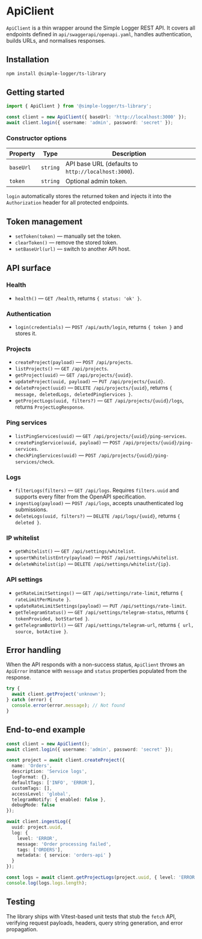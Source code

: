 # ApiClient

`ApiClient` is a thin wrapper around the Simple Logger REST API. It covers all endpoints defined in
`api/swaggerapi/openapi.yaml`, handles authentication, builds URLs, and normalises responses.

## Installation

```bash
npm install @simple-logger/ts-library
```

## Getting started

```ts
import { ApiClient } from '@simple-logger/ts-library';

const client = new ApiClient({ baseUrl: 'http://localhost:3000' });
await client.login({ username: 'admin', password: 'secret' });
```

### Constructor options

| Property | Type | Description |
| --- | --- | --- |
| `baseUrl` | `string` | API base URL (defaults to `http://localhost:3000`). |
| `token` | `string` | Optional admin token. |

`login` automatically stores the returned token and injects it into the `Authorization` header for
all protected endpoints.

## Token management

- `setToken(token)` — manually set the token.
- `clearToken()` — remove the stored token.
- `setBaseUrl(url)` — switch to another API host.

## API surface

### Health

- `health()` — `GET /health`, returns `{ status: 'ok' }`.

### Authentication

- `login(credentials)` — `POST /api/auth/login`, returns `{ token }` and stores it.

### Projects

- `createProject(payload)` — `POST /api/projects`.
- `listProjects()` — `GET /api/projects`.
- `getProject(uuid)` — `GET /api/projects/{uuid}`.
- `updateProject(uuid, payload)` — `PUT /api/projects/{uuid}`.
- `deleteProject(uuid)` — `DELETE /api/projects/{uuid}`, returns
  `{ message, deletedLogs, deletedPingServices }`.
- `getProjectLogs(uuid, filters?)` — `GET /api/projects/{uuid}/logs`, returns `ProjectLogResponse`.

### Ping services

- `listPingServices(uuid)` — `GET /api/projects/{uuid}/ping-services`.
- `createPingService(uuid, payload)` — `POST /api/projects/{uuid}/ping-services`.
- `checkPingServices(uuid)` — `POST /api/projects/{uuid}/ping-services/check`.

### Logs

- `filterLogs(filters)` — `GET /api/logs`. Requires `filters.uuid` and supports every filter from the
  OpenAPI specification.
- `ingestLog(payload)` — `POST /api/logs`, accepts unauthenticated log submissions.
- `deleteLogs(uuid, filters?)` — `DELETE /api/logs/{uuid}`, returns `{ deleted }`.

### IP whitelist

- `getWhitelist()` — `GET /api/settings/whitelist`.
- `upsertWhitelistEntry(payload)` — `POST /api/settings/whitelist`.
- `deleteWhitelist(ip)` — `DELETE /api/settings/whitelist/{ip}`.

### API settings

- `getRateLimitSettings()` — `GET /api/settings/rate-limit`, returns `{ rateLimitPerMinute }`.
- `updateRateLimitSettings(payload)` — `PUT /api/settings/rate-limit`.
- `getTelegramStatus()` — `GET /api/settings/telegram-status`, returns `{ tokenProvided, botStarted }`.
- `getTelegramBotUrl()` — `GET /api/settings/telegram-url`, returns `{ url, source, botActive }`.

## Error handling

When the API responds with a non-success status, `ApiClient` throws an `ApiError` instance with
`message` and `status` properties populated from the response.

```ts
try {
  await client.getProject('unknown');
} catch (error) {
  console.error(error.message); // Not found
}
```

## End-to-end example

```ts
const client = new ApiClient();
await client.login({ username: 'admin', password: 'secret' });

const project = await client.createProject({
  name: 'Orders',
  description: 'Service logs',
  logFormat: {},
  defaultTags: ['INFO', 'ERROR'],
  customTags: [],
  accessLevel: 'global',
  telegramNotify: { enabled: false },
  debugMode: false
});

await client.ingestLog({
  uuid: project.uuid,
  log: {
    level: 'ERROR',
    message: 'Order processing failed',
    tags: ['ORDERS'],
    metadata: { service: 'orders-api' }
  }
});

const logs = await client.getProjectLogs(project.uuid, { level: 'ERROR' });
console.log(logs.logs.length);
```

## Testing

The library ships with Vitest-based unit tests that stub the `fetch` API, verifying request payloads,
headers, query string generation, and error propagation.
